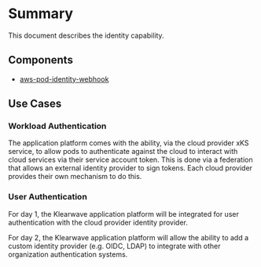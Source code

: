 # Summary

This document describes the identity capability.


## Components

- [aws-pod-identity-webhook](https://github.com/aws/amazon-eks-pod-identity-webhook)


## Use Cases

### Workload Authentication

The application platform comes with the ability, via the cloud provider xKS service, to 
allow pods to authenticate against the cloud to interact with cloud services via their 
service account token.  This is done via a federation that allows an external identity provider 
to sign tokens.  Each cloud provider provides their own mechanism to do this.


### User Authentication

For day 1, the Klearwave application platform will be integrated for user authentication with 
the cloud provider identity provider.

For day 2, the Klearwave application platform will allow the ability to add a custom 
identity provider (e.g. OIDC, LDAP) to integrate with other organization authentication 
systems.
